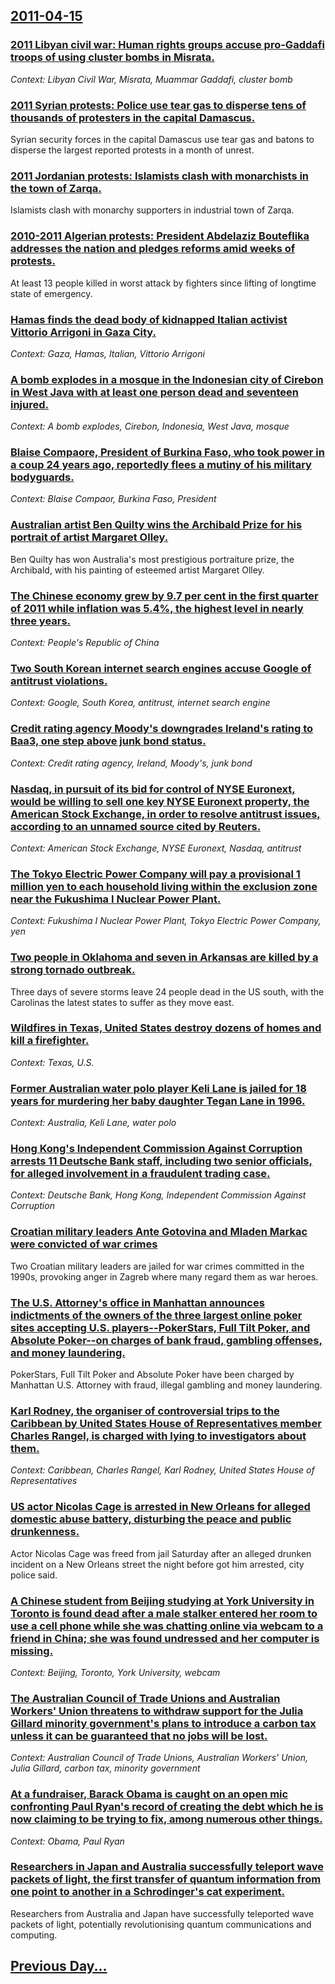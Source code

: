 ## [2011-04-15](/news/2011/04/15/index.md)

### [2011 Libyan civil war: Human rights groups accuse pro-Gaddafi troops of using cluster bombs in Misrata. ](/news/2011/04/15/2011-libyan-civil-war-human-rights-groups-accuse-pro-gaddafi-troops-of-using-cluster-bombs-in-misrata.md)
_Context: Libyan Civil War, Misrata, Muammar Gaddafi, cluster bomb_

### [2011 Syrian protests: Police use tear gas to disperse tens of thousands of protesters in the capital Damascus. ](/news/2011/04/15/2011-syrian-protests-police-use-tear-gas-to-disperse-tens-of-thousands-of-protesters-in-the-capital-damascus.md)
Syrian security forces in the capital Damascus use tear gas and batons to disperse the largest reported protests in a month of unrest.

### [2011 Jordanian protests: Islamists clash with monarchists in the town of Zarqa. ](/news/2011/04/15/2011-jordanian-protests-islamists-clash-with-monarchists-in-the-town-of-zarqa.md)
Islamists clash with monarchy supporters in industrial town of Zarqa.

### [2010-2011 Algerian protests: President Abdelaziz Bouteflika addresses the nation and pledges reforms amid weeks of protests. ](/news/2011/04/15/2010-2011-algerian-protests-president-abdelaziz-bouteflika-addresses-the-nation-and-pledges-reforms-amid-weeks-of-protests.md)
At least 13 people killed in worst attack by fighters since lifting of longtime state of emergency.

### [Hamas finds the dead body of kidnapped Italian activist Vittorio Arrigoni in Gaza City. ](/news/2011/04/15/hamas-finds-the-dead-body-of-kidnapped-italian-activist-vittorio-arrigoni-in-gaza-city.md)
_Context: Gaza, Hamas, Italian, Vittorio Arrigoni_

### [A bomb explodes in a mosque in the Indonesian city of Cirebon in West Java with at least one person dead and seventeen injured. ](/news/2011/04/15/a-bomb-explodes-in-a-mosque-in-the-indonesian-city-of-cirebon-in-west-java-with-at-least-one-person-dead-and-seventeen-injured.md)
_Context: A bomb explodes, Cirebon, Indonesia, West Java, mosque_

### [Blaise Compaore, President of Burkina Faso, who took power in a coup 24 years ago, reportedly flees a mutiny of his military bodyguards. ](/news/2011/04/15/blaise-compaore-president-of-burkina-faso-who-took-power-in-a-coup-24-years-ago-reportedly-flees-a-mutiny-of-his-military-bodyguards.md)
_Context: Blaise Compaor, Burkina Faso, President_

### [Australian artist Ben Quilty wins the Archibald Prize for his portrait of artist Margaret Olley. ](/news/2011/04/15/australian-artist-ben-quilty-wins-the-archibald-prize-for-his-portrait-of-artist-margaret-olley.md)
Ben Quilty has won Australia&#039;s most prestigious portraiture prize, the Archibald, with his painting of esteemed artist Margaret Olley.

### [The Chinese economy grew by 9.7 per cent in the first quarter of 2011 while inflation was 5.4%, the highest level in nearly three years. ](/news/2011/04/15/the-chinese-economy-grew-by-9-7-per-cent-in-the-first-quarter-of-2011-while-inflation-was-5-4-the-highest-level-in-nearly-three-years.md)
_Context: People's Republic of China_

### [Two South Korean internet search engines accuse Google of antitrust violations. ](/news/2011/04/15/two-south-korean-internet-search-engines-accuse-google-of-antitrust-violations.md)
_Context: Google, South Korea, antitrust, internet search engine_

### [Credit rating agency Moody's downgrades Ireland's rating to Baa3, one step above junk bond status. ](/news/2011/04/15/credit-rating-agency-moody-s-downgrades-ireland-s-rating-to-baa3-one-step-above-junk-bond-status.md)
_Context: Credit rating agency, Ireland, Moody's, junk bond_

### [Nasdaq, in pursuit of its bid for control of NYSE Euronext, would be willing to sell one key NYSE Euronext property, the American Stock Exchange, in order to resolve antitrust issues, according to an unnamed source cited by Reuters.  ](/news/2011/04/15/nasdaq-in-pursuit-of-its-bid-for-control-of-nyse-euronext-would-be-willing-to-sell-one-key-nyse-euronext-property-the-american-stock-exch.md)
_Context: American Stock Exchange, NYSE Euronext, Nasdaq, antitrust_

### [The Tokyo Electric Power Company will pay a provisional 1 million yen to each household living within the exclusion zone near the Fukushima I Nuclear Power Plant. ](/news/2011/04/15/the-tokyo-electric-power-company-will-pay-a-provisional-1-million-yen-to-each-household-living-within-the-exclusion-zone-near-the-fukushima.md)
_Context: Fukushima I Nuclear Power Plant, Tokyo Electric Power Company, yen_

### [Two people in Oklahoma and seven in Arkansas are killed by a strong tornado outbreak. ](/news/2011/04/15/two-people-in-oklahoma-and-seven-in-arkansas-are-killed-by-a-strong-tornado-outbreak.md)
Three days of severe storms leave 24 people dead in the US south, with the Carolinas the latest states to suffer as they move east.

### [Wildfires in Texas, United States destroy dozens of homes and kill a firefighter. ](/news/2011/04/15/wildfires-in-texas-united-states-destroy-dozens-of-homes-and-kill-a-firefighter.md)
_Context: Texas, U.S._

### [Former Australian water polo player Keli Lane is jailed for 18 years for murdering her baby daughter Tegan Lane in 1996. ](/news/2011/04/15/former-australian-water-polo-player-keli-lane-is-jailed-for-18-years-for-murdering-her-baby-daughter-tegan-lane-in-1996.md)
_Context: Australia, Keli Lane, water polo_

### [Hong Kong's Independent Commission Against Corruption arrests 11 Deutsche Bank staff, including two senior officials, for alleged involvement in a fraudulent trading case. ](/news/2011/04/15/hong-kong-s-independent-commission-against-corruption-arrests-11-deutsche-bank-staff-including-two-senior-officials-for-alleged-involvemen.md)
_Context: Deutsche Bank, Hong Kong, Independent Commission Against Corruption_

### [Croatian military leaders Ante Gotovina and Mladen Markac were convicted of war crimes ](/news/2011/04/15/croatian-military-leaders-ante-gotovina-and-mladen-markaa-were-convicted-of-war-crimes.md)
Two Croatian military leaders are jailed for war crimes committed in the 1990s, provoking anger in Zagreb where many regard them as war heroes.

### [The U.S. Attorney's office in Manhattan announces indictments of the owners of the three largest online poker sites accepting U.S. players--PokerStars, Full Tilt Poker, and Absolute Poker--on charges of bank fraud, gambling offenses, and money laundering. ](/news/2011/04/15/the-u-s-attorney-s-office-in-manhattan-announces-indictments-of-the-owners-of-the-three-largest-online-poker-sites-accepting-u-s-playersa.md)
PokerStars, Full Tilt Poker and Absolute Poker have been charged by Manhattan U.S. Attorney with fraud, illegal gambling and money laundering.

### [Karl Rodney, the organiser of controversial trips to the Caribbean by United States House of Representatives member Charles Rangel, is charged with lying to investigators about them. ](/news/2011/04/15/karl-rodney-the-organiser-of-controversial-trips-to-the-caribbean-by-united-states-house-of-representatives-member-charles-rangel-is-charg.md)
_Context: Caribbean, Charles Rangel, Karl Rodney, United States House of Representatives_

### [US actor Nicolas Cage is arrested in New Orleans for alleged domestic abuse battery, disturbing the peace and public drunkenness. ](/news/2011/04/15/us-actor-nicolas-cage-is-arrested-in-new-orleans-for-alleged-domestic-abuse-battery-disturbing-the-peace-and-public-drunkenness.md)
Actor Nicolas Cage was freed from jail Saturday after an alleged drunken incident on a New Orleans street the night before got him arrested, city police said.

### [A Chinese student from Beijing studying at York University in Toronto is found dead after a male stalker entered her room to use a cell phone while she was chatting online via webcam to a friend in China; she was found undressed and her computer is missing. ](/news/2011/04/15/a-chinese-student-from-beijing-studying-at-york-university-in-toronto-is-found-dead-after-a-male-stalker-entered-her-room-to-use-a-cell-phon.md)
_Context: Beijing, Toronto, York University, webcam_

### [The Australian Council of Trade Unions and Australian Workers' Union threatens to withdraw support for the Julia Gillard minority government's plans to introduce a carbon tax unless it can be guaranteed that no jobs will be lost. ](/news/2011/04/15/the-australian-council-of-trade-unions-and-australian-workers-union-threatens-to-withdraw-support-for-the-julia-gillard-minority-government.md)
_Context: Australian Council of Trade Unions, Australian Workers' Union, Julia Gillard, carbon tax, minority government_

### [At a fundraiser, Barack Obama is caught on an open mic confronting Paul Ryan's record of creating the debt which he is now claiming to be trying to fix, among numerous other things. ](/news/2011/04/15/at-a-fundraiser-barack-obama-is-caught-on-an-open-mic-confronting-paul-ryan-s-record-of-creating-the-debt-which-he-is-now-claiming-to-be-tr.md)
_Context: Obama, Paul Ryan_

### [Researchers in Japan and Australia successfully teleport wave packets of light, the first transfer of quantum information from one point to another in a Schrodinger's cat experiment. ](/news/2011/04/15/researchers-in-japan-and-australia-successfully-teleport-wave-packets-of-light-the-first-transfer-of-quantum-information-from-one-point-to.md)
Researchers from Australia and Japan have successfully teleported wave packets of light, potentially revolutionising quantum communications and computing.

## [Previous Day...](/news/2011/04/14/index.md)

